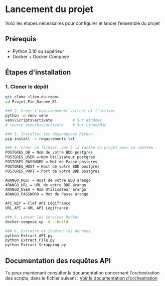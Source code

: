 # Lancement du projet

Voici les étapes nécessaires pour configurer et lancer l’ensemble du projet 



## Prérequis

- Python 3.10 ou supérieur
- Docker + Docker Compose



## Étapes d'installation


### 1. Cloner le dépôt
```bash
git clone <lien-du-repo>
cd Projet_Fin_Dannee_E1
```
```bash
### 2. Créer l’environnement virtuel et l'activer
python -m venv venv
venv\Scripts\activate         # Sur Windows
# source venv/bin/activate    # Sur Linux/Mac
```
```bash
### 3. Installer les dépendances Python
pip install -r requirements.txt
```
```bash
### 4. Créer un fichier .env à la racine du projet avec ce contenu :
POSTGRES_DB = Nom de votre BDD postgres
POSTGRES_USER =<Nom Utilisateur postgres
POSTGRES_PASSWORD = Mot de Passe postgres
POSTGRES_HOST = Host de votre BDD postgres
POSTGRES_PORT = Port de votre BDD postgres

ARANGO_HOST = Host de votre BDD arango
ARANGO_URL = URL de votre BDD arango
ARANGO_USER = Nom Utilisateur arango
ARANGO_PASSWORD = Mot de Passe arango

API_KEY = Clef API Légifrance
URL_API = URL API Légifrance
```
```bash
### 5. Lancer les services Docker
docker-compose up -d --build
```
```bash
### 6. Extraire et insérer les données
python Extract_API.py
python Extract_File.py
python Extract_Scrapping.py
```

## Documentation des requêtes API

Tu peux maintenant consulter la documentation concernant l'orchestration des scripts, dans le fichier suivant : [Voir la documentation d'orchestration](orchestration.md)



